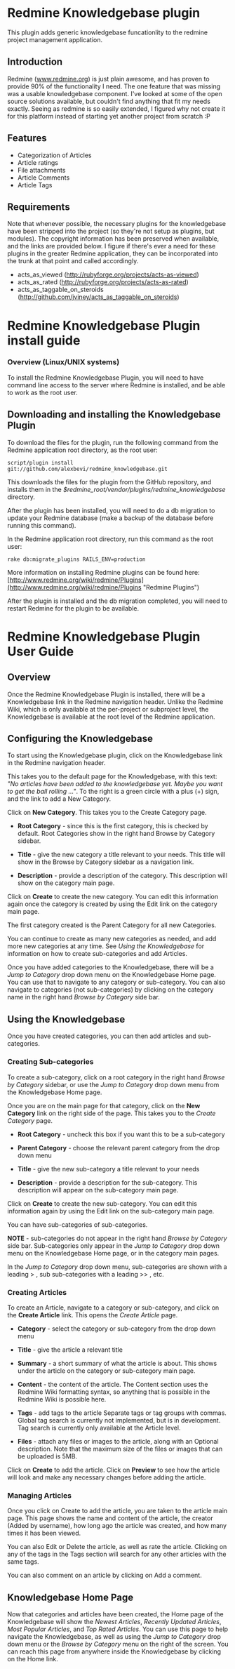# Redmine Knowledgebase plugin

This plugin adds generic knowledgebase funcationlity to the redmine project management application.

## Introduction

Redmine (www.redmine.org) is just plain awesome, and has proven to provide 90% of the functionality I need. The one feature that was missing was a usable knowledgebase component. I've looked at some of the open source solutions available, but couldn't find anything that fit my needs exactly. Seeing as redmine is so easily extended, I figured why not create it for this platform instead of starting yet another project from scratch :P

## Features

* Categorization of Articles
* Article ratings
* File attachments
* Article Comments
* Article Tags

## Requirements

Note that whenever possible, the necessary plugins for the knowledgebase have been stripped into the project (so they're not setup as plugins, but modules). The copyright information has been preserved when available, and the links are provided below.
I figure if there's ever a need for these plugins in the greater Redmine application, they can be incorporated into the trunk at that point and called accordingly.

* acts_as_viewed (http://rubyforge.org/projects/acts-as-viewed)
* acts_as_rated (http://rubyforge.org/projects/acts-as-rated)
* acts_as_taggable_on_steroids (http://github.com/jviney/acts_as_taggable_on_steroids)

# Redmine Knowledgebase Plugin install guide

### Overview (Linux/UNIX systems)

To install the Redmine Knowledgebase Plugin, you will need to have
command line access to the server where Redmine is installed, and be able to work as the root user. 


## Downloading and installing the Knowledgebase Plugin

To download the files for the plugin, run the following command from the
Redmine application root directory, as the root user: 

<pre><code>script/plugin install git://github.com/alexbevi/redmine_knowledgebase.git</code></pre> 

This downloads the files for the plugin from the GitHub repository, and
installs them in the *$redmine\_root/vendor/plugins/redmine\_knowledgebase*
directory. 

After the plugin has been installed, you will need to do a db migration
to update your Redmine database (make a backup of the database before
running this command). 

In the Redmine application root directory, run this command as the root
user: 

<pre><code>rake db:migrate_plugins RAILS_ENV=production</code></pre>


More information on installing Redmine plugins can be found here: [http://www.redmine.org/wiki/redmine/Plugins](http://www.redmine.org/wiki/redmine/Plugins "Redmine Plugins")


After the plugin is installed and the db migration completed, you will
need to restart Redmine for the plugin to be available. 

# Redmine Knowledgebase Plugin User Guide

## Overview

Once the Redmine Knowledgebase Plugin is installed, there will be a
Knowledgebase link in the Redmine navigation header. Unlike the Redmine
Wiki, which is only available at the per-project or subproject level,
the Knowledgebase is available at the root level of the Redmine
application. 

## Configuring the Knowledgebase 

To start using the Knowledgebase plugin, click on the Knowledgebase link
in the Redmine navigation header. 

This takes you to the default page for
the Knowledgebase, with this text: *"No articles have been added to the
knowledgebase yet. Maybe you want to get the ball rolling ..."*. To the
right is a green circle with a plus (+) sign, and the link to add a New
Category. 

Click on **New Category**. This takes you to the Create Category page. 

* **Root Category** - since this is the first category, this is checked by
default. Root Categories show in the right hand Browse by Category
sidebar. 

* **Title** - give the new category a title relevant to your needs. This title
will show in the Browse by Category sidebar as a navigation link. 

* **Description** - provide a description of the category. This description
will show on the category main page. 

Click on **Create** to create the new category. You can edit this
information again once the category is created by using the Edit link on
the category main page. 

The first category created is the Parent Category for all new
Categories. 

You can continue to create as many new categories as needed, and add
more new categories at any time. See *Using
the Knowledgebase* for information on how to create sub-categories and add
Articles. 

Once you have added categories to the Knowledgebase, there will be a
*Jump to Category* drop down menu on the Knowledgebase Home page. You can
use that to navigate to any category or sub-category. You can also
navigate to categories (not sub-categories) by clicking on the category
name in the right hand *Browse by Category* side bar. 


## Using the Knowledgebase  

Once you have created categories, you can then add articles and
sub-categories. 

### Creating Sub-categories

To create a sub-category, click on a root category in the right hand
*Browse by Category* sidebar, or use the *Jump to Category* drop down menu
from the Knowledgebase Home page. 

Once you are on the main page for that category, click on the **New
Category** link on the right side of the page. This takes you to the
*Create Category* page. 

* **Root Category** - uncheck this box if you want this to be a sub-category

* **Parent Category** - choose the relevant parent category from the drop down
menu

* **Title** - give the new sub-category a title relevant to your needs

* **Description** - provide a description for the sub-category. This
description will appear on the sub-category main page. 

Click on **Create** to create the new sub-category. You can edit this
information again by using the Edit link on the sub-category main page. 

You can have sub-categories of sub-categories. 

**NOTE** - sub-categories do not appear in the right hand *Browse by Category*
side bar. Sub-categories only appear in the *Jump to Category* drop down
menu on the Knowledgebase Home page, or in the category main pages. 

In the *Jump to Category* drop down menu, sub-categories are shown with a
leading > , sub sub-categories with a leading >> , etc. 


### Creating Articles

To create an Article, navigate to a category or sub-category, and click
on the **Create Article** link. This opens the *Create Article* page. 

* **Category** - select the category or sub-category from the drop down menu

* **Title** - give the article a relevant title

* **Summary** - a short summary of what the article is about. This shows under
the article on the category or sub-category main page. 

* **Content** - the content of the article. The Content section uses the
Redmine Wiki formatting syntax, so anything that is possible in the
Redmine Wiki is possible here. 

* **Tags** - add tags to the article Separate tags or tag groups with commas. Global tag search is currently not implemented, but is in development. Tag search is currently only available at the Article level.

* **Files** - attach any files or images to the article, along with an Optional description. Note that the maximum size of the files or images that can be uploaded is 5MB. 

Click on **Create** to add the article. Click on **Preview** to see how the article will look and make any necessary changes before adding the article.

### Managing Articles

Once you click on Create to add the article, you are taken to the article main page. This page shows the name and content of the article, the creator (Added by username), how long ago the article was created, and how many times it has been viewed. 

You can also Edit or Delete the article, as well as rate the article. Clicking on any of the tags in the Tags section will search for any other articles with the same tags. 

You can also comment on an article by clicking on Add a comment. 

## Knowledgebase Home Page 

Now that categories and articles have been created, the Home page of the Knowledgebase will show the *Newest Articles*, *Recently Updated Articles*, *Most Popular Articles*, and *Top Rated Articles*. You can use this page to help navigate the Knowledgebase, as well as using the *Jump to Category* drop down menu or the *Browse by Category* menu on the right of the screen. You can reach this page from anywhere inside the Knowledgebase by clicking on the Home link. 
